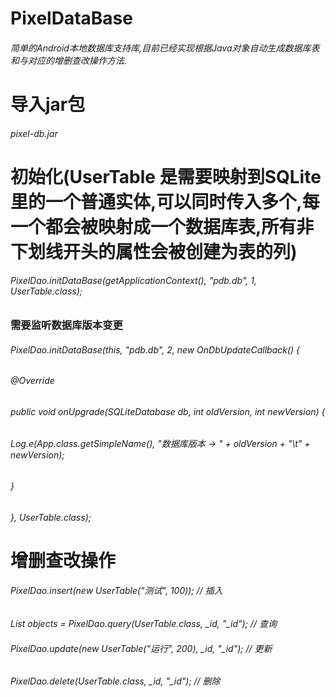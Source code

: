 # PixelDataBase
###### 简单的Android本地数据库支持库,目前已经实现根据Java对象自动生成数据库表和与对应的增删查改操作方法.
# 导入jar包
###### pixel-db.jar 
# 初始化(UserTable 是需要映射到SQLite里的一个普通实体,可以同时传入多个,每一个都会被映射成一个数据库表,所有非下划线开头的属性会被创建为表的列)
######  PixelDao.initDataBase(getApplicationContext(), "pdb.db", 1, UserTable.class);
### 需要监听数据库版本变更
###### PixelDao.initDataBase(this, "pdb.db", 2, new OnDbUpdateCallback() {
######            @Override
######            public void onUpgrade(SQLiteDatabase db, int oldVersion, int newVersion) {
######                Log.e(App.class.getSimpleName(), "数据库版本 -> " + oldVersion + "\t" + newVersion);
######            }
######        }, UserTable.class);
# 增删查改操作
###### PixelDao.insert(new UserTable("测试", 100));  // 插入
###### List<Object> objects = PixelDao.query(UserTable.class, _id, "_id"); // 查询
###### PixelDao.update(new UserTable("运行", 200), _id, "_id");  // 更新
###### PixelDao.delete(UserTable.class, _id, "_id"); // 删除
